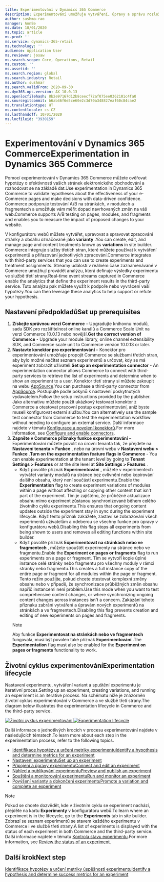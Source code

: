 ```yaml
---
title: Experimentování v Dynamics 365 Commerce
description: Experimentování umožňuje vytváření, úpravy a správu rozložení stránky a úpravy obsahu v konfigurátoru webů. U stránek a entit elektronického obchodování na stránce je povolena úplná podpora experimentování.
author: sushma-rao
manager: AnnBe
ms.date: 10/01/2020
ms.topic: article
ms.prod: ''
ms.service: dynamics-365-retail
ms.technology: ''
audience: Application User
ms.reviewer: josaw
ms.search.scope: Core, Operations, Retail
ms.custom: ''
ms.assetid: ''
ms.search.region: global
ms.search.industry: Retail
ms.author: sushmar
ms.search.validFrom: 2020-09-30
ms.dyn365.ops.version: AX 10.0.13
ms.openlocfilehash: 8b2e97167d12b8ceecf72af075ee0362101c4fa0
ms.sourcegitcommit: b6ab46f6e5ce60e2c3d70a348827eaf60c84cae2
ms.translationtype: HT
ms.contentlocale: cs-CZ
ms.lasthandoff: 10/01/2020
ms.locfileid: "3930159"
---
```

# <a name="experimentation-in-dynamics-365-commerce"></a><span data-ttu-id="f828c-104">Experimentování v Dynamics 365 Commerce</span><span class="sxs-lookup"><span data-stu-id="f828c-104">Experimentation in Dynamics 365 Commerce</span></span>
<span data-ttu-id="f828c-105">Pomocí experimentování v Dynamics 365 Commerce můžete ověřovat hypotézy o efektivnosti vašich stránek elektronického obchodování a rozhodovat se na základě dat.</span><span class="sxs-lookup"><span data-stu-id="f828c-105">Use experimentation in Dynamics 365 Commerce to validate hypotheses about the effectiveness of your e-Commerce pages and make decisions with data-driven confidence.</span></span> <span data-ttu-id="f828c-106">Commerce podporuje testování A/B na stránkách, v modulech a fragmentech a umožňuje vám měřit dopad navrhovaných změn na váš web.</span><span class="sxs-lookup"><span data-stu-id="f828c-106">Commerce supports A/B testing on pages, modules, and fragments and enables you to measure the impact of proposed changes to your website.</span></span>

<span data-ttu-id="f828c-107">V konfigurátoru webů můžete vytvářet, upravovat a spravovat zpracování stránky a obsahu označované jako **varianty** .</span><span class="sxs-lookup"><span data-stu-id="f828c-107">You can create, edit, and manage page and content treatments known as **variations** in site builder.</span></span> <span data-ttu-id="f828c-108">Commerce integruje služby třetích stran, které můžete používat k vytváření experimentů a přiřazování jednotlivých zpracování.</span><span class="sxs-lookup"><span data-stu-id="f828c-108">Commerce integrates with third-party services that you can use to create experiments and treatment assignments.</span></span> <span data-ttu-id="f828c-109">Streamy událostí v reálném čase zaznamenávané v Commerce umožňují provádět analýzu, která definuje výsledky experimentu ve službě třetí strany.</span><span class="sxs-lookup"><span data-stu-id="f828c-109">Real-time event streams captured in Commerce enable the analytics that define the experiment results in the third-party service.</span></span> <span data-ttu-id="f828c-110">Tuto analýzu pak můžete využít k podpoře nebo vyvrácení vaší hypotézy.</span><span class="sxs-lookup"><span data-stu-id="f828c-110">You can then leverage these analytics to help support or refute your hypothesis.</span></span>

## <a name="set-up-prerequisites"></a><span data-ttu-id="f828c-111"> Nastavení předpokladů</span><span class="sxs-lookup"><span data-stu-id="f828c-111">Set up prerequisites</span></span>
1. <span data-ttu-id="f828c-112">**Získejte správnou verzi Commerce** – Upgradujte knihovnu modulů, sadu SDK pro rozšiřitelnost online kanálů a Commerce Scale Unit na verzi Commerce 10.0.13 nebo novější.</span><span class="sxs-lookup"><span data-stu-id="f828c-112">**Get the correct version of Commerce** - Upgrade your module library, online channel extensibility SDK, and Commerce scale unit to Commerce version 10.0.13 or later.</span></span>
1. <span data-ttu-id="f828c-113">**Nastavte konektor pro experimentování** – Konektor pro experimentování umožňuje propojit Commerce se službami třetích stran, aby bylo možné načítat seznam experimentů a určovat, kdy se má experiment zobrazit uživateli.</span><span class="sxs-lookup"><span data-stu-id="f828c-113">**Set up an experimentation connector** - An experimentation connector allows Commerce to connect with third-party services to retrieve the list of experiments and determine when to show an experiment to a user.</span></span> <span data-ttu-id="f828c-114">Konektor třetí strany si můžete zakoupit na webu [AppSource](https://appsource.microsoft.com).</span><span class="sxs-lookup"><span data-stu-id="f828c-114">You can purchase a third-party connector from [AppSource](https://appsource.microsoft.com).</span></span> <span data-ttu-id="f828c-115">Postupujte podle pokynů k nastavení poskytnutých vydavatelem.</span><span class="sxs-lookup"><span data-stu-id="f828c-115">Follow the setup instructions provided by the publisher.</span></span> <span data-ttu-id="f828c-116">Jako alternativu můžete použít ukázkový testovací konektor z Commerce a otestovat pracovní postup experimentování, aniž byste museli konfigurovat externí službu.</span><span class="sxs-lookup"><span data-stu-id="f828c-116">You can alternatively use the sample test connector from Commerce to test the experimentation workflow without needing to configure an external service.</span></span> <span data-ttu-id="f828c-117">Další informace najdete v tématu [Konfigurace a povolení konektorů](e-commerce-extensibility/connectors.md).</span><span class="sxs-lookup"><span data-stu-id="f828c-117">For more information, see [Configure and enable connectors](e-commerce-extensibility/connectors.md).</span></span> 
1. <span data-ttu-id="f828c-118">**Zapněte v Commerce příznaky funkce experimentování** – Experimentování můžete povolit na úrovni tenanta tak, že přejdete na **Nastavení tenanta > Funkce** , nebo na úrovni webu v **Nastavení webu > Funkce** .</span><span class="sxs-lookup"><span data-stu-id="f828c-118">**Turn on the experimentation feature flags in Commerce** - You can enable experimentation at the tenant level by going to **Tenant Settings > Features** or at the site level at **Site Settings > Features** .</span></span>
    - <span data-ttu-id="f828c-119">Když povolíte příznak **Experimentování** , můžete v experimentech vytvářet varianty modulů na stránce bez ovlivnění nebo kopírování dalšího obsahu, který není součástí experimentu.</span><span class="sxs-lookup"><span data-stu-id="f828c-119">Enable the **Experimentation** flag to create experiment variations of modules within a page without affecting or copying other content that isn't part of the experiment.</span></span> <span data-ttu-id="f828c-120">Tím je zajištěno, že průběžné aktualizace obsahu mimo experiment zůstanou synchronizované během celého životního cyklu experimentu.</span><span class="sxs-lookup"><span data-stu-id="f828c-120">This ensures that ongoing content updates outside the experiment stay in sync during the experiment lifecycle.</span></span> <span data-ttu-id="f828c-121">Když tento příznak zakážete, zastaví se zobrazování všech experimentů uživatelům a odeberou se všechny funkce pro úpravy v konfigurátoru webů.</span><span class="sxs-lookup"><span data-stu-id="f828c-121">Disabling this flag stops all experiments from being shown to users and removes all editing functions within site builder.</span></span>
    - <span data-ttu-id="f828c-122">Když povolíte příznak **Experimentovat na stránkách nebo ve fragmentech** , můžete spouštět experimenty na stránce nebo ve fragmentu.</span><span class="sxs-lookup"><span data-stu-id="f828c-122">Enable the **Experiment on pages or fragments** flag to run experiments on a page or fragment.</span></span> <span data-ttu-id="f828c-123">Tím se vytvoří kopie úplné instance celé stránky nebo fragmentu pro všechny moduly v rámci stránky nebo fragmentu.</span><span class="sxs-lookup"><span data-stu-id="f828c-123">This creates a full instance copy of the entire page or fragment for all modules within the page or fragment.</span></span> <span data-ttu-id="f828c-124">Tento režim použijte, pokud chcete otestovat komplexní změny obsahu nebo v případě, že synchronizace průběžných změn obsahu napříč instancemi není problém.</span><span class="sxs-lookup"><span data-stu-id="f828c-124">Use this mode when you want to test comprehensive content changes, or where synchronizing ongoing content changes across instances isn't a concern.</span></span> <span data-ttu-id="f828c-125">Zakázání tohoto příznaku zabrání vytváření a úpravám nových experimentů na stránkách a ve fragmentech.</span><span class="sxs-lookup"><span data-stu-id="f828c-125">Disabling this flag prevents creation and editing of new experiments on pages and fragments.</span></span>
    > [!NOTE]
    > <span data-ttu-id="f828c-126">Aby funkce **Experimentovat na stránkách nebo ve fragmentech** fungovala, musí být povolen také příznak **Experimentování** .</span><span class="sxs-lookup"><span data-stu-id="f828c-126">The **Experimentation** flag must also be enabled for the **Experiment on pages or fragments** functionality to work.</span></span>
    
## <a name="experimentation-lifecycle"></a><span data-ttu-id="f828c-127">Životní cyklus experimentování</span><span class="sxs-lookup"><span data-stu-id="f828c-127">Experimentation lifecycle</span></span>
<span data-ttu-id="f828c-128">Nastavení experimentu, vytváření variant a spuštění experimentu je iterativní proces.</span><span class="sxs-lookup"><span data-stu-id="f828c-128">Setting up an experiment, creating variations, and running an experiment is an iterative process.</span></span> <span data-ttu-id="f828c-129">Na schématu níže je znázorněn životní cyklus experimentování v Commerce a ve službě třetí strany.</span><span class="sxs-lookup"><span data-stu-id="f828c-129">The diagram below illustrates the experimentation lifecycle in Commerce and the third-party service.</span></span> 

<span data-ttu-id="f828c-130">[ ![Životní cyklus experimentování](./media/experimentation_lifecycle.svg) ](./media/experimentation_lifecycle.svg#lightbox)</span><span class="sxs-lookup"><span data-stu-id="f828c-130">[ ![Experimentation lifecycle](./media/experimentation_lifecycle.svg) ](./media/experimentation_lifecycle.svg#lightbox)</span></span>

<span data-ttu-id="f828c-131">Další informace o jednotlivých krocích v procesu experimentování najdete v následujících tématech.</span><span class="sxs-lookup"><span data-stu-id="f828c-131">To learn more about each step in the experimentation process, refer to the following topics.</span></span>
- [<span data-ttu-id="f828c-132">Identifikace hypotézy a určení metriky experimentu</span><span class="sxs-lookup"><span data-stu-id="f828c-132">Identify a hypothesis and determine metrics for an experiment</span></span>](experimentation-identify.md)
- [<span data-ttu-id="f828c-133">Nastavení experimentu</span><span class="sxs-lookup"><span data-stu-id="f828c-133">Set up an experiment</span></span>](experimentation-setup.md)
- [<span data-ttu-id="f828c-134">Připojení a úpravy experimentu</span><span class="sxs-lookup"><span data-stu-id="f828c-134">Connect and edit an experiment</span></span>](experimentation-connect-edit.md)
- [<span data-ttu-id="f828c-135">Náhled a publikování experimentu</span><span class="sxs-lookup"><span data-stu-id="f828c-135">Preview and publish an experiment</span></span>](experimentation-preview-publish.md)
- [<span data-ttu-id="f828c-136">Spuštění a monitorování experimentu</span><span class="sxs-lookup"><span data-stu-id="f828c-136">Run and monitor an experiment</span></span>](experimentation-run-monitor.md)
- [<span data-ttu-id="f828c-137">Povýšení varianty a dokončení experimentu</span><span class="sxs-lookup"><span data-stu-id="f828c-137">Promote a variation and complete an experiment</span></span>](experimentation-review-complete.md)

> [!NOTE]
> <span data-ttu-id="f828c-138">Pokud se chcete dozvědět, kde v životním cyklu se experiment nachází, přejděte na kartu **Experimenty** v konfigurátoru webů.</span><span class="sxs-lookup"><span data-stu-id="f828c-138">To learn where an experiment is in the lifecycle, go to the **Experiments** tab in site builder.</span></span> <span data-ttu-id="f828c-139">Zobrazí se seznam experimentů se stavem každého experimentu v Commerce i ve službě třetí strany.</span><span class="sxs-lookup"><span data-stu-id="f828c-139">A list of experiments is displayed with the status of each experiment in both Commerce and the third-party service.</span></span> <span data-ttu-id="f828c-140">Další informace najdete v tématu [Kontrola stavu experimentu](experimentation-status.md).</span><span class="sxs-lookup"><span data-stu-id="f828c-140">For more information, see [Review the status of an experiment](experimentation-status.md).</span></span>

## <a name="next-step"></a><span data-ttu-id="f828c-141">Další krok</span><span class="sxs-lookup"><span data-stu-id="f828c-141">Next step</span></span>
[<span data-ttu-id="f828c-142">Identifikace hypotézy a určení metriky úspěšnosti experimentu</span><span class="sxs-lookup"><span data-stu-id="f828c-142">Identify a hypothesis and determine success metrics for an experiment</span></span>](experimentation-identify.md) 
